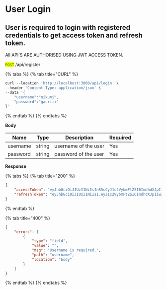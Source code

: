# User Login

## User is required to login with registered credentials to get access token and refresh token.

All API'S ARE AUTHORISED USING JWT ACCESS TOKEN.

<mark style="color:green;">`POST`</mark> /api/register

{% tabs %}
{% tab title="CURL" %}
```javascript
curl --location 'http://localhost:3000/api/login' \
--header 'Content-Type: application/json' \
--data '{
    "username":"nikunj",
    "password":"gauriii"
}'
```
{% endtab %}
{% endtabs %}

**Body**

| Name     | Type   | Description          | Required |
| -------- | ------ | -------------------- | -------- |
| username | string | username of the user | Yes      |
| password | string | password of the user | Yes      |

**Response**

{% tabs %}
{% tab title="200" %}
```json
{
    "accessToken": "eyJhbGciOiJIUzI1NiIsInR5cCyJ1c2VybmFtZSI6ImdhdXJpIiwidXNlcmlkIjoiZDk3MWYxYTMtMDEyOC00MDlmLWI4M2YtMTNiMGRiYmY5YjM0IiwiaWF0IjoxNzIxNTc2NTUzLCJleHAiOjE3MjIxODEzNTN9.a73upKf7Z5ysbJ5oFo4ZiWwQqGXFJqM6hduzi84C1N0",
    "refreshToken": "eyJhbGciOiJIUzI1NiIsI.eyJ1c2VybmFtZSI6ImdhdXJpIiwidXNlcmlkIjoiZDk3MWYxYTMtMDEyOC00MDlmLWI4M2YtMTNiMGRiYmY5YjM0IiwiaWF0IjoxNzIxNTc2NTUzLCJleHAiOjE3MjIxODEzNTN9.f2iVMOqpoSke7gezfP9KV33hY9aWvAnXkJLfq8oc4Q8"
}
```
{% endtab %}

{% tab title="400" %}
```json
{
    "errors": [
        {
            "type": "field",
            "value": "",
            "msg": "Username is required.",
            "path": "username",
            "location": "body"
        }
    ]
}
```
{% endtab %}
{% endtabs %}
